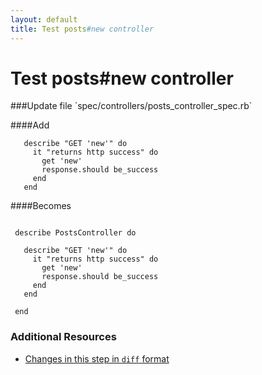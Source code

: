 ```yaml
---
layout: default
title: Test posts#new controller
---
```


<h1 id="main">Test posts#new controller</h1>
###Update file `spec/controllers/posts_controller_spec.rb`

####Add
```
   describe "GET 'new'" do
     it "returns http success" do
       get 'new'
       response.should be_success
     end
   end
```


####Becomes
```
 
 describe PostsController do
 
   describe "GET 'new'" do
     it "returns http success" do
       get 'new'
       response.should be_success
     end
   end
 
 end

```



### Additional Resources

* [Changes in this step in `diff` format](https://github.com/software-academy/rails_getting_started_bdd/commit/f146d830559f018de9f0ba25843c82a551a01913)

